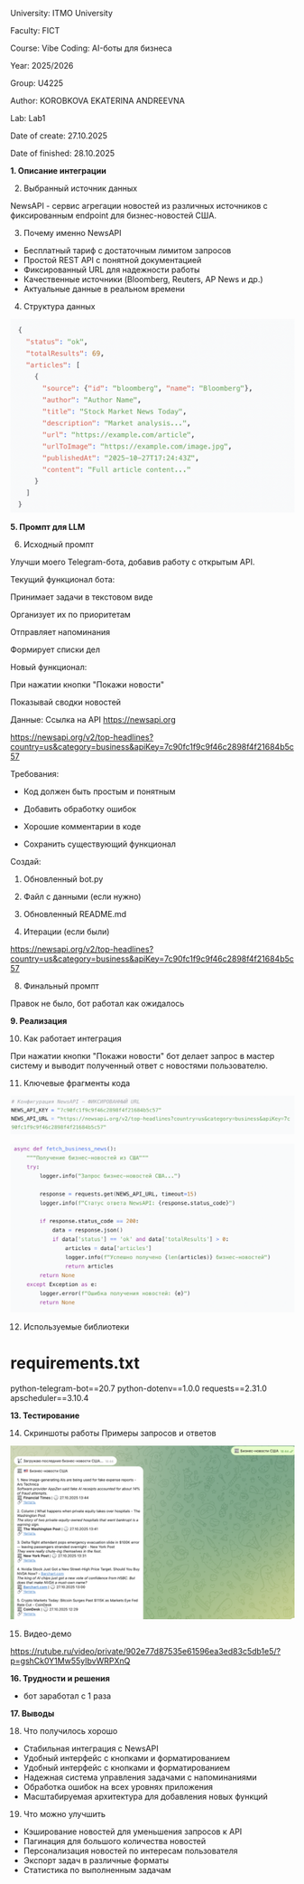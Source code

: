 University: ITMO University

Faculty: FICT

Course: Vibe Coding: AI-боты для бизнеса

Year: 2025/2026

Group: U4225

Author: KOROBKOVA EKATERINA ANDREEVNA

Lab: Lab1

Date of create: 27.10.2025

Date of finished: 28.10.2025

**1. Описание интеграции**

2. Выбранный источник данных

NewsAPI - сервис агрегации новостей из различных источников с фиксированным endpoint для бизнес-новостей США.

3. Почему именно NewsAPI

- Бесплатный тариф с достаточным лимитом запросов
- Простой REST API с понятной документацией
- Фиксированный URL для надежности работы
- Качественные источники (Bloomberg, Reuters, AP News и др.)
- Актуальные данные в реальном времени
  
4. Структура данных
   
![alt text](screenshots/1.png)

**5. Промпт для LLM**

6. Исходный промпт

Улучши моего Telegram-бота, добавив работу с открытым API.

Текущий функционал бота:

Принимает задачи в текстовом виде

Организует их по приоритетам

Отправляет напоминания

Формирует списки дел

Новый функционал:

При нажатии кнопки "Покажи новости"

Показывай сводки новостей

Данные:
Ссылка на API https://newsapi.org

https://newsapi.org/v2/top-headlines?country=us&category=business&apiKey=7c90fc1f9c9f46c2898f4f21684b5c57

Требования:

- Код должен быть простым и понятным
  
- Добавить обработку ошибок
  
- Хорошие комментарии в коде
  
- Сохранить существующий функционал

Создай:

1. Обновленный bot.py
2. Файл с данными (если нужно)
3. Обновленный README.md

7. Итерации (если были)

https://newsapi.org/v2/top-headlines?country=us&category=business&apiKey=7c90fc1f9c9f46c2898f4f21684b5c57

8. Финальный промпт

Правок не было, бот работал как ожидалось

**9. Реализация**

10. Как работает интеграция

При нажатии кнопки "Покажи новости" бот делает запрос в мастер систему и выводит полученный ответ с новостями пользователю.

11. Ключевые фрагменты кода

![alt text](screenshots/2.png)

![alt text](screenshots/3.png)

12. Используемые библиотеки

# requirements.txt
python-telegram-bot==20.7
python-dotenv==1.0.0
requests==2.31.0
apscheduler==3.10.4

**13. Тестирование**

14. Скриншоты работы Примеры запросов и ответов

![alt text](screenshots/4.png)

15. Видео-демо

https://rutube.ru/video/private/902e77d87535e61596ea3ed83c5db1e5/?p=gshCk0Y1Mw55yIbvWRPXnQ

**16. Трудности и решения**

- бот заработал с 1 раза

**17. Выводы**

18. Что получилось хорошо

- Стабильная интеграция с NewsAPI
- Удобный интерфейс с кнопками и форматированием
- Удобный интерфейс с кнопками и форматированием
- Надежная система управления задачами с напоминаниями
- Обработка ошибок на всех уровнях приложения
- Масштабируемая архитектура для добавления новых функций

19. Что можно улучшить

- Кэширование новостей для уменьшения запросов к API
- Пагинация для большого количества новостей
- Персонализация новостей по интересам пользователя
- Экспорт задач в различные форматы
- Статистика по выполненным задачам
